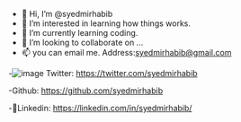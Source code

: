 - 👋 Hi, I’m @syedmirhabib
- 👀 I’m interested in learning how things works.
- 🌱 I’m currently learning coding. 
- 💞️ I’m looking to collaborate on ...
- 📫 you can email me.
     Address:syedmirhabib@gmail.com 

-![image](https://user-images.githubusercontent.com/95114659/171660398-fce43be6-8577-490f-b51b-6d76b2b9c499.png)
Twitter: https://twitter.com/syedmirhabib

-Github: https://github.com/syedmirhabib

-🔗Linkedin: https://linkedin.com/in/syedmirhabib/

<!---
syedmirhabib/syedmirhabib is a ✨ special ✨ repository because its `README.md` (this file) appears on your GitHub profile.
You can click the Preview link to take a look at your changes.
--->
